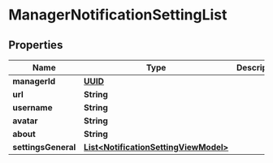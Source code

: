 # ManagerNotificationSettingList

## Properties
Name | Type | Description | Notes
------------ | ------------- | ------------- | -------------
**managerId** | [**UUID**](UUID.md) |  |  [optional]
**url** | **String** |  |  [optional]
**username** | **String** |  |  [optional]
**avatar** | **String** |  |  [optional]
**about** | **String** |  |  [optional]
**settingsGeneral** | [**List&lt;NotificationSettingViewModel&gt;**](NotificationSettingViewModel.md) |  |  [optional]

